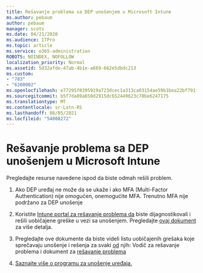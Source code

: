 ```yaml
---
title: Rešavanje problema sa DEP unošenjem u Microsoft Intune
ms.author: pebaum
author: pebaum
manager: scotv
ms.date: 04/21/2020
ms.audience: ITPro
ms.topic: article
ms.service: o365-administration
ROBOTS: NOINDEX, NOFOLLOW
localization_priority: Normal
ms.assetid: 5d32afde-47ab-4b1e-a669-662e5dbdc213
ms.custom:
- "783"
- "6200002"
ms.openlocfilehash: e77295f0395919a723dcec1a313ca03154ae59b1bea22bf791f3a0f923cab60d
ms.sourcegitcommit: b5f7da89a650d2915dc652449623c78be6247175
ms.translationtype: MT
ms.contentlocale: sr-Latn-RS
ms.lasthandoff: 08/05/2021
ms.locfileid: "54008272"
---
```

# <a name="troubleshoot-issues-with-dep-enrollment-in-microsoft-intune"></a>Rešavanje problema sa DEP unošenjem u Microsoft Intune

Pregledajte resurse navedene ispod da biste odmah rešili problem.
  
1. Ako DEP uređaj ne može da se ukaže i ako MFA (Multi-Factor Authentication) nije omogućen, onemogućite MFA. Trenutno MFA nije podržano za DEP unošenje

2. Koristite [Intune portal za rešavanje problema da](https://devicemanagement.microsoft.com/#blade/Microsoft_Intune_DeviceSettings/TroubleshootBlade) biste dijagnostikovali i rešili uobičajene greške u vezi sa unošenjem. Pregledajte [ovaj dokument](https://docs.microsoft.com/intune/help-desk-operators) za više detalja.

3. Pregledajte ove dokumente da biste videli listu uobičajenih grešaka koje sprečavaju unošenje i rešenja za svaki [od](https://support.microsoft.com/help/4039809/troubleshooting-ios-device-enrollment-in-intune) njih: Vodič za rešavanje problema i dokument za [rešavanje problema](https://docs.microsoft.com/troubleshoot/mem/intune/troubleshoot-device-enrollment-in-intune)

4. [Saznajte više o programu za unošenje uređaja.](https://docs.microsoft.com/intune/device-enrollment-program-enroll-ios)
